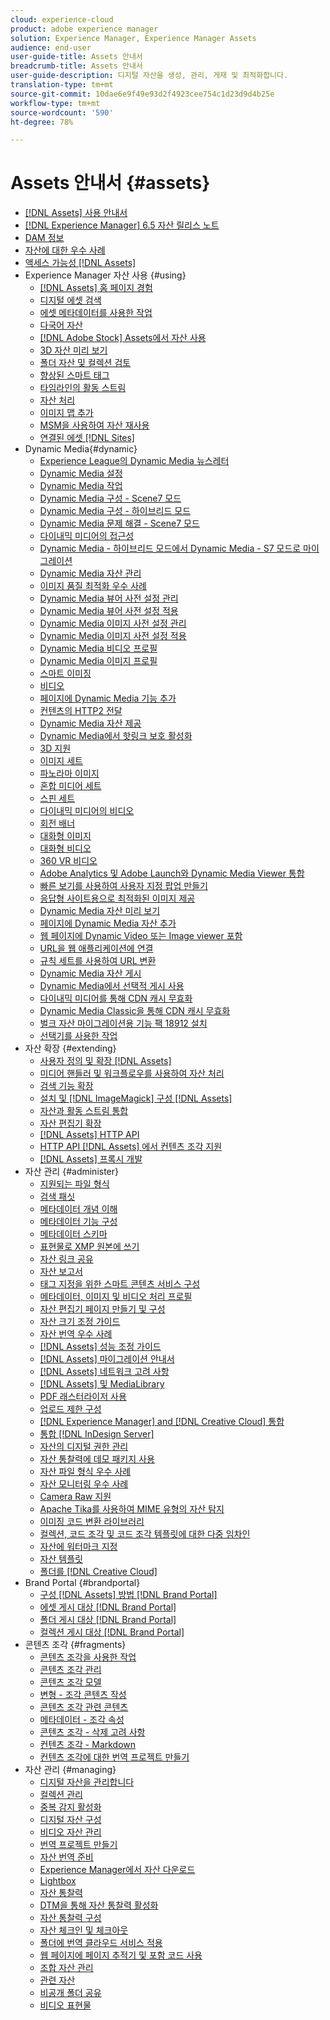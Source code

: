 ```yaml
---
cloud: experience-cloud
product: adobe experience manager
solution: Experience Manager, Experience Manager Assets
audience: end-user
user-guide-title: Assets 안내서
breadcrumb-title: Assets 안내서
user-guide-description: 디지털 자산을 생성, 관리, 게재 및 최적화합니다.
translation-type: tm+mt
source-git-commit: 10dae6e9f49e93d2f4923cee754c1d23d9d4b25e
workflow-type: tm+mt
source-wordcount: '590'
ht-degree: 78%

---
```



# Assets 안내서 {#assets}

+ [[!DNL Assets] 사용 안내서](home.md)
+ [[!DNL Experience Manager] 6.5 자산 릴리스 노트](https://experienceleague.adobe.com/docs/experience-manager-65/release-notes/assets.html)
+ [DAM 정보](assets.md)
+ [자산에 대한 우수 사례](best-practices-for-assets.md)
+ [액세스 가능성 [!DNL Assets]](accessibility.md)
+ Experience Manager 자산 사용 {#using}
   + [[!DNL Assets] 홈 페이지 경험](assets-home-page.md)
   + [디지털 에셋 검색](search-assets.md)
   + [에셋 메타데이터를 사용한 작업](metadata.md)
   + [다국어 자산](multilingual-assets.md)
   + [ [!DNL Adobe Stock]  Assets에서 자산 사용](aem-assets-adobe-stock.md)
   + [3D 자산 미리 보기](previewing-3d-assets.md)
   + [폴더 자산 및 컬렉션 검토](bulk-approval.md)
   + [향상된 스마트 태그](enhanced-smart-tags.md)
   + [타임라인의 활동 스트림](activity-stream.md)
   + [자산 처리](assets-workflow.md)
   + [이미지 맵 추가](image-maps.md)
   + [MSM을 사용하여 자산 재사용](reuse-assets-using-msm.md)
   + [연결된 에셋 [!DNL Sites]](use-assets-across-connected-assets-instances.md)
+ Dynamic Media{#dynamic}
   + [Experience League의 Dynamic Media 뉴스레터](dynamic-media-newsletter.md)
   + [Dynamic Media 설정](administering-dynamic-media.md)
   + [Dynamic Media 작업](dynamic-media.md)
   + [Dynamic Media 구성 - Scene7 모드](config-dms7.md)
   + [Dynamic Media 구성 - 하이브리드 모드](config-dynamic.md)
   + [Dynamic Media 문제 해결 - Scene7 모드](troubleshoot-dms7.md)
   + [다이내믹 미디어의 접근성](accessibility-dm.md)
   + [Dynamic Media - 하이브리드 모드에서 Dynamic Media - S7 모드로 마이그레이션](migrate-from-hybrid-to-dms7.md)
   + [Dynamic Media 자산 관리](managing-assets.md)
   + [이미지 품질 최적화 우수 사례](best-practices-for-optimizing-the-quality-of-your-images.md)
   + [Dynamic Media 뷰어 사전 설정 관리](managing-viewer-presets.md)
   + [Dynamic Media 뷰어 사전 설정 적용](viewer-presets.md)
   + [Dynamic Media 이미지 사전 설정 관리](managing-image-presets.md)
   + [Dynamic Media 이미지 사전 설정 적용](image-presets.md)
   + [Dynamic Media 비디오 프로필](video-profiles.md)
   + [Dynamic Media 이미지 프로필](image-profiles.md)
   + [스마트 이미징](imaging-faq.md)
   + [비디오](s7-video.md)
   + [페이지에 Dynamic Media 기능 추가](scene7.md)
   + [컨텐츠의 HTTP2 전달](http2.md)
   + [Dynamic Media 자산 제공](delivering-dynamic-media-assets.md)
   + [Dynamic Media에서 핫링크 보호 활성화](hotlink-protection.md)
   + [3D 지원](/help/assets/assets-3d.md)
   + [이미지 세트](image-sets.md)
   + [파노라마 이미지](panoramic-images.md)
   + [혼합 미디어 세트](mixed-media-sets.md)
   + [스핀 세트](spin-sets.md)
   + [다이내믹 미디어의 비디오](video.md)
   + [회전 배너](carousel-banners.md)
   + [대화형 이미지](interactive-images.md)
   + [대화형 비디오](interactive-videos.md)
   + [360 VR 비디오](/help/assets/360-video.md)
   + [Adobe Analytics 및 Adobe Launch와 Dynamic Media Viewer 통합](/help/assets/launch.md)
   + [빠른 보기를 사용하여 사용자 지정 팝업 만들기](custom-pop-ups.md)
   + [응답형 사이트용으로 최적화된 이미지 제공](responsive-site.md)
   + [Dynamic Media 자산 미리 보기](previewing-assets.md)
   + [페이지에 Dynamic Media 자산 추가](adding-dynamic-media-assets-to-pages.md)
   + [웹 페이지에 Dynamic Video 또는 Image viewer 포함](embed-code.md)
   + [URL을 웹 애플리케이션에 연결](linking-urls-to-yourwebapplication.md)
   + [규칙 세트를 사용하여 URL 변환](using-rulesets-to-transform-urls.md)
   + [Dynamic Media 자산 게시](publishing-dynamicmedia-assets.md)
   + [Dynamic Media에서 선택적 게시 사용](selective-publishing.md)
   + [다이내믹 미디어를 통해 CDN 캐시 무효화](invalidate-cdn-cache-dynamic-media.md)
   + [Dynamic Media Classic을 통해 CDN 캐시 무효화](invalidate-cdn-cache-dm-classic.md)
   + [벌크 자산 마이그레이션용 기능 팩 18912 설치](bulk-ingest-migrate.md)
   + [선택기를 사용한 작업](working-with-selectors.md)
+ 자산 확장 {#extending}
   + [사용자 정의 및 확장 [!DNL Assets]](extending-assets.md)
   + [미디어 핸들러 및 워크플로우를 사용하여 자산 처리](media-handlers.md)
   + [검색 기능 확장](searchx.md)
   + [설치 및  [!DNL ImageMagick] 구성 [!DNL Assets]](best-practices-for-imagemagick.md)
   + [자산과 활동 스트림 통합](extending-activity-stream.md)
   + [자산 편집기 확장](asseteditorx.md)
   + [[!DNL Assets] HTTP API](mac-api-assets.md)
   + [HTTP API [!DNL Assets] 에서 컨텐츠 조각 지원](assets-api-content-fragments.md)
   + [[!DNL Assets] 프록시 개발](proxy.md)
+ 자산 관리 {#administer}
   + [지원되는 파일 형식](assets-formats.md)
   + [검색 패싯](search-facets.md)
   + [메타데이터 개념 이해](metadata-concepts.md)
   + [메타데이터 기능 구성](metadata-config.md)
   + [메타데이터 스키마](metadata-schemas.md)
   + [표현물로 XMP 원본에 쓰기](xmp-writeback.md)
   + [자산 링크 공유](link-sharing.md)
   + [자산 보고서](asset-reports.md)
   + [태그 지정을 위한 스마트 콘텐츠 서비스 구성](config-smart-tagging.md)
   + [메타데이터, 이미지 및 비디오 처리 프로필](processing-profiles.md)
   + [자산 편집기 페이지 만들기 및 구성](assets-finder-editor.md)
   + [자산 크기 조정 가이드](assets-sizing-guide.md)
   + [자산 번역 우수 사례](best-practices-for-translating-assets-efficiently.md)
   + [[!DNL Assets] 성능 조정 가이드](performance-tuning-guidelines.md)
   + [[!DNL Assets] 마이그레이션 안내서](assets-migration-guide.md)
   + [[!DNL Assets] 네트워크 고려 사항](assets-network-considerations.md)
   + [[!DNL Assets] 및 MediaLibrary](medialibrary.md)
   + [PDF 래스터라이저 사용](aem-pdf-rasterizer.md)
   + [업로드 제한 구성](configuring-asset-upload-restrictions.md)
   + [[!DNL Experience Manager] and [!DNL Creative Cloud] 통합](aem-cc-integration-best-practices.md)
   + [통합 [!DNL InDesign Server]](indesign.md)
   + [자산의 디지털 권한 관리](drm.md)
   + [자산 통찰력에 데모 패키지 사용](use-demo-package-for-asset-insights.md)
   + [자산 파일 형식 우수 사례](assets-file-format-best-practices.md)
   + [자산 모니터링 우수 사례](assets-monitoring-best-practices.md)
   + [Camera Raw 지원](camera-raw.md)
   + [Apache Tika를 사용하여 MIME 유형의 자산 탐지](detect-asset-mime-type-with-tika.md)
   + [이미징 코드 변환 라이브러리](imaging-transcoding-library.md)
   + [컬렉션, 코드 조각 및 코드 조각 템플릿에 대한 다중 임차인](multi-tenancy.md)
   + [자산에 워터마크 지정](watermarking.md)
   + [자산 템플릿](asset-templates.md)
   + [폴더를 [!DNL Creative Cloud]](aem-cc-folder-sharing-best-practices.md)
+ Brand Portal {#brandportal}
   + [구성  [!DNL Assets] 방법 [!DNL Brand Portal]](configure-aem-assets-with-brand-portal.md)
   + [에셋 게시 대상 [!DNL Brand Portal]](brand-portal-publish-assets.md)
   + [폴더 게시 대상 [!DNL Brand Portal]](brand-portal-publish-folder.md)
   + [컬렉션 게시 대상 [!DNL Brand Portal]](brand-portal-publish-collection.md)
+ 콘텐츠 조각 {#fragments}
   + [콘텐츠 조각을 사용한 작업](content-fragments/content-fragments.md)
   + [콘텐츠 조각 관리](content-fragments/content-fragments-managing.md)
   + [콘텐츠 조각 모델](content-fragments/content-fragments-models.md)
   + [변형 - 조각 콘텐츠 작성](content-fragments/content-fragments-variations.md)
   + [콘텐츠 조각 관련 콘텐츠](content-fragments/content-fragments-assoc-content.md)
   + [메타데이터 - 조각 속성](content-fragments/content-fragments-metadata.md)
   + [콘텐츠 조각 - 삭제 고려 사항](content-fragments/content-fragments-delete.md)
   + [컨텐츠 조각 - Markdown](content-fragments/content-fragments-markdown.md)
   + [컨텐츠 조각에 대한 번역 프로젝트 만들기](creating-translation-projects-for-content-fragments.md)
+ 자산 관리 {#managing}
   + [디지털 자산을 관리합니다](manage-assets.md)
   + [컬렉션 관리](manage-collections.md)
   + [중복 감지 활성화](duplicate-detection.md)
   + [디지털 자산 구성](organize-assets.md)
   + [비디오 자산 관리](managing-video-assets.md)
   + [번역 프로젝트 만들기](translation-projects.md)
   + [자산 번역 준비](preparing-assets-for-translation.md)
   + [Experience Manager에서 자산 다운로드](download-assets-from-aem.md)
   + [Lightbox](light-box.md)
   + [자산 통찰력](asset-insights.md)
   + [DTM을 통해 자산 통찰력 활성화](use-dtm-for-asset-insights.md)
   + [자산 통찰력 구성](configure-asset-insights.md)
   + [자산 체크인 및 체크아웃](check-out-and-submit-assets.md)
   + [폴더에 번역 클라우드 서비스 적용](transition-cloud-services.md)
   + [웹 페이지에 페이지 추적기 및 포함 코드 사용](use-page-tracker.md)
   + [조합 자산 관리](managing-linked-subassets.md)
   + [관련 자산](related-assets.md)
   + [비공개 폴더 공유](private-folder.md)
   + [비디오 표현물](video-renditions.md)
